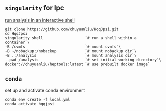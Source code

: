 ## `singularity` for lpc
[run analysis in an interactive shell](https://github.com/ChuyuanLiu/heptools#singularity)

    git clone https://github.com/chuyuanliu/HqqJpsi.git
    cd HqqJpsi
    singularity shell                   `# run a shell within a container`\
    -B /cvmfs                           `# mount cvmfs`\
    -B ~/nobackup:/nobackup             `# mount nobackup dir`\
    -B .:/analysis                      `# mount analysis dir`\
    --pwd /analysis                     `# set initial working directory`\
    docker://chuyuanliu/heptools:latest `# use prebuilt docker image`

## `conda`
set up and activate conda environment

    conda env create -f local.yml
    conda activate hqqjpsi
    
    